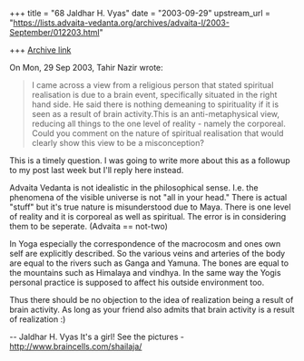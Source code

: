 +++
title = "68 Jaldhar H. Vyas"
date = "2003-09-29"
upstream_url = "https://lists.advaita-vedanta.org/archives/advaita-l/2003-September/012203.html"

+++
[Archive link](https://lists.advaita-vedanta.org/archives/advaita-l/2003-September/012203.html)

On Mon, 29 Sep 2003, Tahir Nazir wrote:

> I came across a view from a religious person that stated spiritual
> realisation is due to a brain event, specifically situated in the right
> hand side. He said there is nothing demeaning to spirituality if it is
> seen as a result of brain activity.This is an anti-metaphysical view,
> reducing all things to the one level of reality - namely the corporeal.
> Could you comment on the nature of spiritual realisation that would
> clearly show  this view to be a misconception?
>

This is a timely question.  I was going to write more about this as a
followup to my post last week but I'll reply here instead.

Advaita Vedanta is not idealistic in the philosophical sense.  I.e. the
phenomena of the visible universe is not "all in your head."  There is
actual "stuff" but it's true nature is misunderstood due to Maya.  There
is one level of reality and it is corporeal as well as spiritual.  The
error is in considering them to be seperate.  (Advaita == not-two)

In Yoga especially the correspondence of the macrocosm and ones own self
are explicitly described.  So the various veins and arteries of the body
are equal to the rivers such as Ganga and Yamuna.  The bones are equal to
the mountains such as Himalaya and vindhya.  In the same way the Yogis
personal practice is supposed to affect his outside environment too.

Thus there should be no objection to the idea of realization being a
result of brain activity.  As long as your friend also admits that brain
activity is a result of realization :)

-- 
Jaldhar H. Vyas <jaldhar at braincells.com>
It's a girl! See the pictures - http://www.braincells.com/shailaja/

